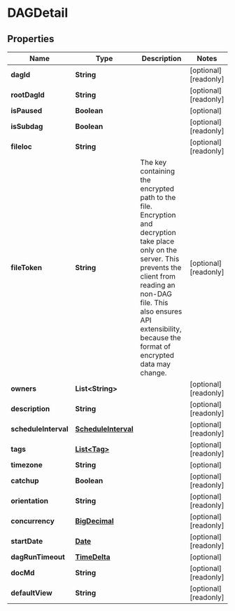 

# DAGDetail

## Properties

Name | Type | Description | Notes
------------ | ------------- | ------------- | -------------
**dagId** | **String** |  |  [optional] [readonly]
**rootDagId** | **String** |  |  [optional] [readonly]
**isPaused** | **Boolean** |  |  [optional]
**isSubdag** | **Boolean** |  |  [optional] [readonly]
**fileloc** | **String** |  |  [optional] [readonly]
**fileToken** | **String** | The key containing the encrypted path to the file. Encryption and decryption take place only on the server. This prevents the client from reading an non-DAG file. This also ensures API extensibility, because the format of encrypted data may change.  |  [optional] [readonly]
**owners** | **List&lt;String&gt;** |  |  [optional] [readonly]
**description** | **String** |  |  [optional] [readonly]
**scheduleInterval** | [**ScheduleInterval**](ScheduleInterval.md) |  |  [optional] [readonly]
**tags** | [**List&lt;Tag&gt;**](Tag.md) |  |  [optional] [readonly]
**timezone** | **String** |  |  [optional]
**catchup** | **Boolean** |  |  [optional] [readonly]
**orientation** | **String** |  |  [optional] [readonly]
**concurrency** | [**BigDecimal**](BigDecimal.md) |  |  [optional] [readonly]
**startDate** | [**Date**](Date.md) |  |  [optional] [readonly]
**dagRunTimeout** | [**TimeDelta**](TimeDelta.md) |  |  [optional]
**docMd** | **String** |  |  [optional] [readonly]
**defaultView** | **String** |  |  [optional] [readonly]



